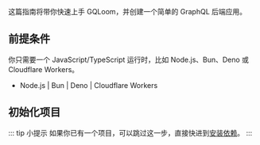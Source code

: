 这篇指南将带你快速上手 GQLoom，并创建一个简单的 GraphQL 后端应用。

## 前提条件

你只需要一个 JavaScript/TypeScript 运行时，比如 Node.js、Bun、Deno 或 Cloudflare Workers。

- Node.js | Bun | Deno | Cloudflare Workers

## 初始化项目

::: tip 小提示
如果你已有一个项目，可以跳过这一步，直接快进到[安装依赖](#安装依赖)。
:::
